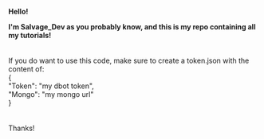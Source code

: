 **Hello!**

**I'm Salvage_Dev as you probably know, and this is my repo containing all my tutorials!**
<br><br><br>
If you do want to use this code, make sure to create a token.json with the content of:
<br>{<br>
"Token": "my dbot token",<br>
"Mongo": "my mongo url"<br>
}<br>
<br><br>
Thanks!
